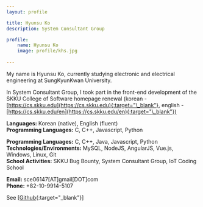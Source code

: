```yaml
---
layout: profile

title: Hyunsu Ko
description: System Consultant Group

profile:
    name: Hyunsu Ko 
    image: profile/khs.jpg
    
---
```


My name is Hyunsu Ko, currently studying electronic and electrical engineering at SungKyunKwan University.  

In System Consultant Group, I took part in the front-end development of the SKKU College of Software homepage renewal (korean - [https://cs.skku.edu](https://cs.skku.edu){:target="\_blank"}, english - [https://cs.skku.edu/en](https://cs.skku.edu/en){:target="\_blank"})  

<strong>Languages:</strong> Korean (native), English (fluent)  
<strong>Programming Languages:</strong> C, C++, Javascript, Python  

<strong>Programming Languages:</strong> C, C++, Java, Javascript, Python  
<strong>Technologies/Environments:</strong> MySQL, NodeJS, AngularJS, Vue.js, Windows, Linux, Git  
<strong>School Activities:</strong> SKKU Bug Bounty, System Consultant Group, IoT Coding School  

<strong>Email:</strong> sce06147[AT]gmail[DOT]com  
<strong>Phone:</strong> +82-10-9914-5107  

See [[Github](https://github.com/KoHyunsu){:target="\_blank"}]  
